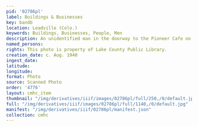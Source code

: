 ```yaml
---
pid: '02786pl'
label: Buildings & Businesses
key: bandb
location: Leadville (Colo.)
keywords: Buildings, Businesses, People, Men
description: An unidentified man in the doorway to the Pioneer Cafe on West 2nd Street
named_persons: 
rights: This photo is property of Lake County Public Library.
creation_date: c. Aug. 1940
ingest_date: 
latitude: 
longitude: 
format: Photo
source: Scanned Photo
order: '4776'
layout: cmhc_item
thumbnail: "/img/derivatives/iiif/images/02786pl/full/250,/0/default.jpg"
full: "/img/derivatives/iiif/images/02786pl/full/1140,/0/default.jpg"
manifest: "/img/derivatives/iiif/02786pl/manifest.json"
collection: cmhc
---
```

